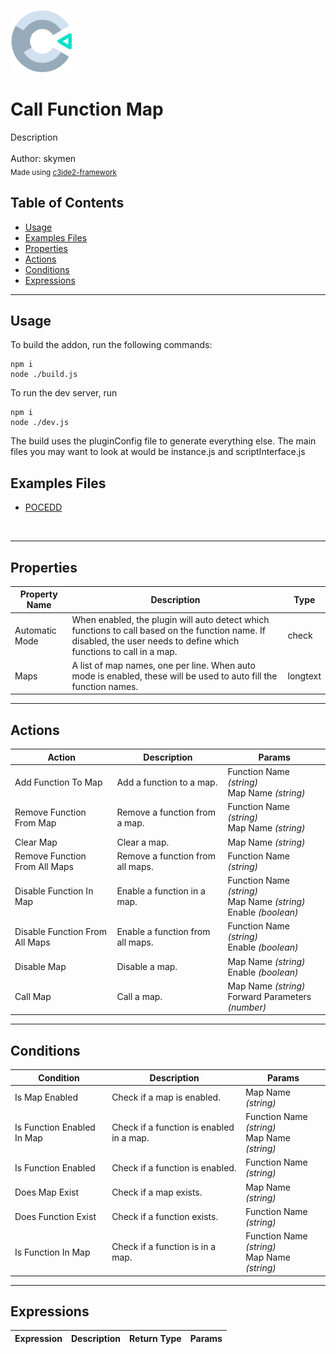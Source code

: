 <img src="./src/icon.svg" width="100" /><br>
# Call Function Map <br>
Description <br>
<br>
Author: skymen <br>
<sub>Made using [c3ide2-framework](https://github.com/ConstructFund/c3ide2-framework) </sub><br>

## Table of Contents
- [Usage](#usage)
- [Examples Files](#examples-files)
- [Properties](#properties)
- [Actions](#actions)
- [Conditions](#conditions)
- [Expressions](#expressions)
---
## Usage
To build the addon, run the following commands:

```
npm i
node ./build.js
```

To run the dev server, run

```
npm i
node ./dev.js
```

The build uses the pluginConfig file to generate everything else.
The main files you may want to look at would be instance.js and scriptInterface.js

## Examples Files
- [POCEDD](./examples/POCEDD.c3p)
</br>

---
## Properties
| Property Name | Description | Type |
| --- | --- | --- |
| Automatic Mode | When enabled, the plugin will auto detect which functions to call based on the function name. If disabled, the user needs to define which functions to call in a map. | check |
| Maps | A list of map names, one per line. When auto mode is enabled, these will be used to auto fill the function names. | longtext |


---
## Actions
| Action | Description | Params
| --- | --- | --- |
| Add Function To Map | Add a function to a map. | Function Name             *(string)* <br>Map Name             *(string)* <br> |
| Remove Function From Map | Remove a function from a map. | Function Name             *(string)* <br>Map Name             *(string)* <br> |
| Clear Map | Clear a map. | Map Name             *(string)* <br> |
| Remove Function From All Maps | Remove a function from all maps. | Function Name             *(string)* <br> |
| Disable Function In Map | Enable a function in a map. | Function Name             *(string)* <br>Map Name             *(string)* <br>Enable             *(boolean)* <br> |
| Disable Function From All Maps | Enable a function from all maps. | Function Name             *(string)* <br>Enable             *(boolean)* <br> |
| Disable Map | Disable a map. | Map Name             *(string)* <br>Enable             *(boolean)* <br> |
| Call Map | Call a map. | Map Name             *(string)* <br>Forward Parameters             *(number)* <br> |


---
## Conditions
| Condition | Description | Params
| --- | --- | --- |
| Is Map Enabled | Check if a map is enabled. | Map Name *(string)* <br> |
| Is Function Enabled In Map | Check if a function is enabled in a map. | Function Name *(string)* <br>Map Name *(string)* <br> |
| Is Function Enabled | Check if a function is enabled. | Function Name *(string)* <br> |
| Does Map Exist | Check if a map exists. | Map Name *(string)* <br> |
| Does Function Exist | Check if a function exists. | Function Name *(string)* <br> |
| Is Function In Map | Check if a function is in a map. | Function Name *(string)* <br>Map Name *(string)* <br> |


---
## Expressions
| Expression | Description | Return Type | Params
| --- | --- | --- | --- |
